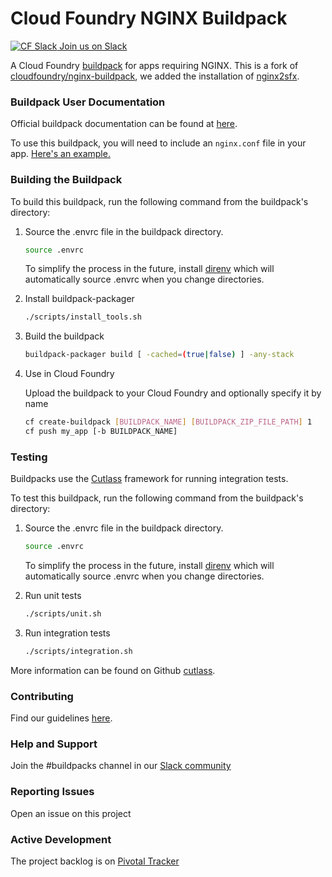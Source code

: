 # Cloud Foundry NGINX Buildpack

[![CF Slack](https://www.google.com/s2/favicons?domain=www.slack.com) Join us on Slack](https://cloudfoundry.slack.com/messages/buildpacks/)

A Cloud Foundry [buildpack](http://docs.cloudfoundry.org/buildpacks/) for apps requiring NGINX.
This is a fork of [cloudfoundry/nginx-buildpack](https://github.com/cloudfoundry/nginx-buildpack/), we added the installation of [nginx2sfx](https://github.com/rabobank/nginx2sfx).


### Buildpack User Documentation

Official buildpack documentation can be found at [here](https://docs.cloudfoundry.org/buildpacks/nginx/index.html).

To use this buildpack, you will need to include an `nginx.conf` file in your app. [Here's an example.](https://github.com/cloudfoundry/nginx-buildpack/tree/master/fixtures/mainline)


### Building the Buildpack

To build this buildpack, run the following command from the buildpack's directory:

1. Source the .envrc file in the buildpack directory.

   ```bash
   source .envrc
   ```
   To simplify the process in the future, install [direnv](https://direnv.net/) which will automatically source .envrc when you change directories.

1. Install buildpack-packager

    ```bash
    ./scripts/install_tools.sh
    ```

1. Build the buildpack

    ```bash
    buildpack-packager build [ -cached=(true|false) ] -any-stack
    ```

1. Use in Cloud Foundry

   Upload the buildpack to your Cloud Foundry and optionally specify it by name

    ```bash
    cf create-buildpack [BUILDPACK_NAME] [BUILDPACK_ZIP_FILE_PATH] 1
    cf push my_app [-b BUILDPACK_NAME]
    ```

### Testing

Buildpacks use the [Cutlass](https://github.com/cloudfoundry/libbuildpack/tree/master/cutlass) framework for running integration tests.

To test this buildpack, run the following command from the buildpack's directory:

1. Source the .envrc file in the buildpack directory.

   ```bash
   source .envrc
   ```
   To simplify the process in the future, install [direnv](https://direnv.net/) which will automatically source .envrc when you change directories.

1. Run unit tests

    ```bash
    ./scripts/unit.sh
    ```

1. Run integration tests

    ```bash
    ./scripts/integration.sh
    ```

More information can be found on Github [cutlass](https://github.com/cloudfoundry/libbuildpack/tree/master/cutlass).

### Contributing

Find our guidelines [here](./CONTRIBUTING.md).

### Help and Support

Join the #buildpacks channel in our [Slack community](http://slack.cloudfoundry.org/)

### Reporting Issues

Open an issue on this project

### Active Development

The project backlog is on [Pivotal Tracker](https://www.pivotaltracker.com/projects/1042066)

